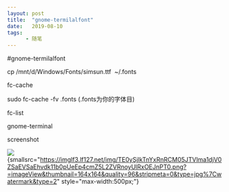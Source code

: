 ```yaml
---
layout: post
title:  "gnome-termilalfont"
date:   2019-08-10
tags:
      - 随笔
---
```


#gnome-termilalfont


cp /mnt/d/Windows/Fonts/simsun.ttf  \~/.fonts

fc-cache

sudo fc-cache -fv .fonts (.fonts为你的字体目)

fc-list



gnome-terminal

screenshot



![](https://imglf3.lf127.net/img/TE0ySjlkTnYxRnRCM05JTVlma1djV0ZSaEVSaEhvdk11b0pUeEp4cmZ5L2ZVRnoyUlRxOEJnPT0.png?=imageView&thumbnail=500x0&quality=96&stripmeta=0&type=jpg%7Cwatermark&type=2){smallsrc="https://imglf3.lf127.net/img/TE0ySjlkTnYxRnRCM05JTVlma1djV0ZSaEVSaEhvdk11b0pUeEp4cmZ5L2ZVRnoyUlRxOEJnPT0.png?=imageView&thumbnail=164x164&quality=96&stripmeta=0&type=jpg%7Cwatermark&type=2"
style="max-width:500px;"}


